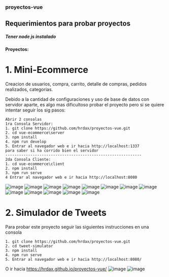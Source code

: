 ### proyectos-vue
## Requerimientos para probar proyectos
##### *Tener node js instalado*

#### Proyectos: 

# 1. Mini-Ecommerce
Creacion de usuarios, compra, carrito, detalle de compras, pedidos realizados, categorias.

Debido a la cantidad de configuraciones y uso de base de datos con servidor aparte, es algo mas
dificultoso probar el proyecto pero si se quiere intentar seguir los sig pasos:

```
Abrir 2 consolas
1ra Consola Servidor:
1. git clone https://github.com/hrdax/proyectos-vue.git
2. cd vue-ecommerce\server
3. npm install
4. npm run develop
5. Entrar al navegador web e ir hacia http://localhost:1337
para saber si ha corrido bien el servidor
------------------------------------------------------------
2da Consola Cliente:
1. cd vue-ecommerce\client
2. npm install
3. npm run serve
4 Entrar al navegador web e ir hacia http://localhost:8080
```

![image](https://github.com/hrdax/proyectos-vue/assets/74321905/aef77ea5-8cc8-44bc-9277-6ff945a1c645)
![image](https://github.com/hrdax/proyectos-vue/assets/74321905/0271666e-c25a-419f-81df-1e88f0f39e36)
![image](https://github.com/hrdax/proyectos-vue/assets/74321905/23fd6fa6-952a-4476-9198-1a29b656a3e1)
![image](https://github.com/hrdax/proyectos-vue/assets/74321905/1533041c-849f-44ae-928e-c20f6cb0e1de)
![image](https://github.com/hrdax/proyectos-vue/assets/74321905/bf412f11-6900-403e-a912-684b2e934195)
![image](https://github.com/hrdax/proyectos-vue/assets/74321905/419c9660-f0a6-4c2d-a905-c7af438a46e2)
![image](https://github.com/hrdax/proyectos-vue/assets/74321905/a525f179-36fe-4203-baaf-a5c46bac868a)
![image](https://github.com/hrdax/proyectos-vue/assets/74321905/9e692b4c-9060-4505-be70-d502291ddd66)
![image](https://github.com/hrdax/proyectos-vue/assets/74321905/338fd35d-8e01-483f-8dd1-500b46bd85d8)
![image](https://github.com/hrdax/proyectos-vue/assets/74321905/51b46a0d-8f68-4a02-87b0-f38203702606)
![image](https://github.com/hrdax/proyectos-vue/assets/74321905/0b12344c-b0fa-474b-a25c-38f99eaa2cc6)
![image](https://github.com/hrdax/proyectos-vue/assets/74321905/3ef412f7-c8f3-4d64-ba4f-2a62820f6d12)
![image](https://github.com/hrdax/proyectos-vue/assets/74321905/2f03a677-14ba-4b37-bf4a-9e1b1220e645)


# 2. Simulador de Tweets
Para probar este proyecto seguir las siguientes instrucciones en una consola
```
1. git clone https://github.com/hrdax/proyectos-vue.git
2. cd tweet-simulator
3. npm install
4. npm run serve
5. Entrar al navegador web e ir hacia http://localhost:8080/ 
```
O ir hacia https://hrdax.github.io/proyectos-vue/
![image](https://github.com/hrdax/proyectos-vue/assets/74321905/c6ff3f49-2562-40cb-839d-fbc019ff1dae)
![image](https://github.com/hrdax/proyectos-vue/assets/74321905/11449b49-ff98-4eba-bf7f-d2ce3e349b50)

